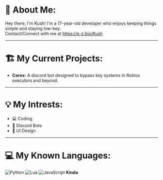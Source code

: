 # 📝 About Me:
Hey there, I'm Kush! I'm a 17-year-old developer who enjoys keeping things simple and staying low-key. \
Contact/Connect with me at https://e-z.bio/Kush   

---
# 🏗️ My Current Projects:
- **Corex:** A discord bot designed to bypass key systems in Roblox executors and beyond.
---
# 💡 My Intrests:
- 💻 Coding
- 🤖 Discord Bots
- 📱 UI Design

---
# 💻 My Known Languages:
![Python](https://img.shields.io/badge/python-3670A0?style=for-the-badge&logo=python&logoColor=ffffff)
![Lua](https://img.shields.io/badge/Lua-000080?style=for-the-badge&logo=Lua&logoColor=white)
![JavaScript](https://img.shields.io/badge/JavaScript-ffde24?style=for-the-badge&logo=javascript&logoColor=000) **Kinda**
